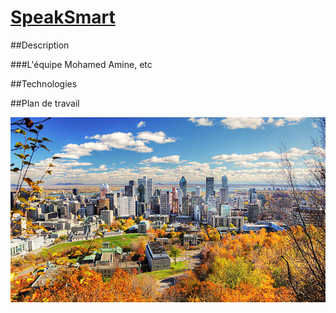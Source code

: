 # <a href="https://github.com/fwicotex/ProjetSim204">SpeakSmart</a>

##Description

###L'équipe
Mohamed Amine, etc

##Technologies

##Plan de travail

<img src = "image.jpg">
